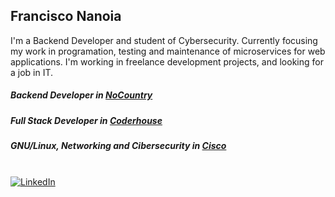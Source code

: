 ## Francisco Nanoia 

I'm a Backend Developer
and student of Cybersecurity.
Currently focusing my work in
programation, testing and
maintenance of microservices for web
applications. I'm working in freelance development
projects, and looking for a job in IT.

##### Backend Developer in [NoCountry](https://www.nocountry.tech/)

##### Full Stack Developer in [Coderhouse](https://www.coderhouse.com/)

##### GNU/Linux, Networking and Cibersecurity in [Cisco](https://www.netacad.com/)

<br>[![LinkedIn][linkedin-shield]][linkedin-url-fran]


[linkedin-shield]: https://img.shields.io/badge/-LinkedIn-black.svg?style=for-the-badge&logo=linkedin&colorB=555
[linkedin-url-fran]: https://linkedin.com/in/fnanoia
